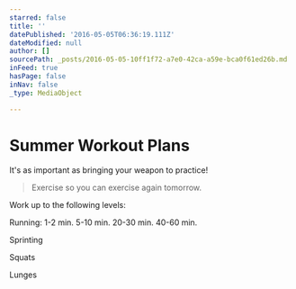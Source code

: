 ```yaml
---
starred: false
title: ''
datePublished: '2016-05-05T06:36:19.111Z'
dateModified: null
author: []
sourcePath: _posts/2016-05-05-10ff1f72-a7e0-42ca-a59e-bca0f61ed26b.md
inFeed: true
hasPage: false
inNav: false
_type: MediaObject

---
```

# Summer Workout Plans

It's as important as bringing your weapon to practice!

> Exercise so you can exercise again tomorrow. 

Work up to the following levels:

Running: 1-2 min. 5-10 min. 20-30 min. 40-60 min. 

Sprinting

Squats

Lunges